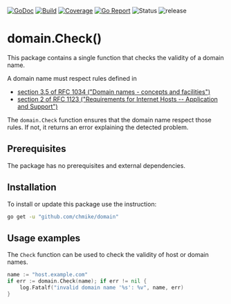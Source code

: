 [![GoDoc](https://godoc.org/github.com/chmike/securecookie?status.svg)](https://pkg.go.dev/github.com/chmike/domain)
[![Build](https://travis-ci.org/chmike/domain.svg?branch=master)](https://travis-ci.org/chmike/domain?branch=master)
[![Coverage](https://coveralls.io/repos/github/chmike/domain/badge.svg?branch=master)](https://coveralls.io/github/chmike/domain?branch=master)
[![Go Report](https://goreportcard.com/badge/github.com/chmike/domain)](https://goreportcard.com/report/github.com/chmike/domain)
![Status](https://img.shields.io/badge/status-stable-brightgreen.svg)
![release](https://img.shields.io/github/release/chmike/domain/all.svg)

# domain.Check()

This package contains a single function that checks the validity of a domain name. 

A domain name must respect rules defined in 
- [section 3.5 of RFC 1034 ("Domain names - concepts and facilities")](https://tools.ietf.org/html/rfc1034#section-3.5)
- [section 2 of RFC 1123 ("Requirements for Internet Hosts -- Application and Support")](https://tools.ietf.org/html/rfc1123#section-2)

The `domain.Check` function ensures that the domain name respect those rules. If not, it returns an error explaining the detected problem. 

## Prerequisites

The package has no prerequisites and external dependencies.

## Installation

To install or update this package use the instruction:

```bash
go get -u "github.com/chmike/domain"
```

## Usage examples

The `Check` function can be used to check the validity of host or domain names.

```go
name := "host.example.com"
if err := domain.Check(name); if err != nil {
    log.Fatalf("invalid domain name '%s': %v", name, err)
}
```



